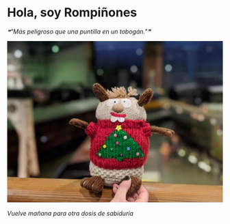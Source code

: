 # Hola, soy Rompiñones

<!--STARTS_HERE_QUOTE_README-->
<i>❝"Más peligroso que una puntilla en un tobogán."❞</i>
<!--ENDS_HERE_QUOTE_README-->

<!--START_SECTION:update_image-->
![alt text](https://raw.githubusercontent.com/focaalvarez/rompinones/main/.github/images/00100lrPORTRAIT_00100_BURST20220102163743729_COVER.jpg?raw=true)
<!--END_SECTION:update_image-->

*Vuelve mañana para otra dosis de sabiduría*
